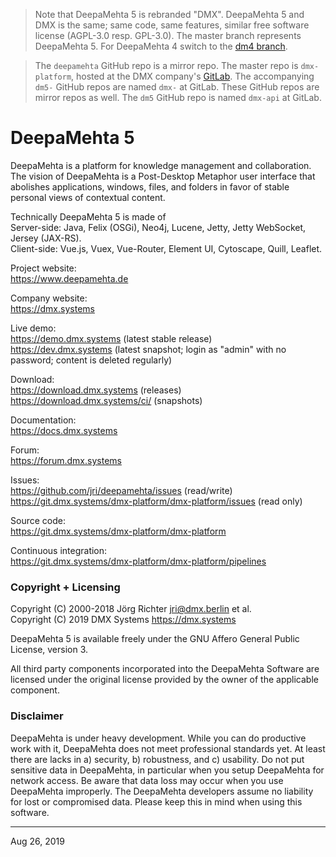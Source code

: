 > Note that DeepaMehta 5 is rebranded "DMX". DeepaMehta 5 and DMX is the same; same code, same features, similar free software license (AGPL-3.0 resp. GPL-3.0). The master branch represents DeepaMehta 5. For DeepaMehta 4 switch to the [dm4 branch](https://github.com/jri/deepamehta/tree/dm4).

> The `deepamehta` GitHub repo is a mirror repo. The master repo is `dmx-platform`, hosted at the DMX company's [GitLab](https://git.dmx.systems/dmx-platform/dmx-platform). The accompanying `dm5-` GitHub repos are named `dmx-` at GitLab. These GitHub repos are mirror repos as well. The `dm5` GitHub repo is named `dmx-api` at GitLab.


DeepaMehta 5
============

DeepaMehta is a platform for knowledge management and collaboration. The vision of DeepaMehta is a Post-Desktop Metaphor user interface that abolishes applications, windows, files, and folders in favor of stable personal views of contextual content.

Technically DeepaMehta 5 is made of  
Server-side: Java, Felix (OSGi), Neo4j, Lucene, Jetty, Jetty WebSocket, Jersey (JAX-RS).  
Client-side: Vue.js, Vuex, Vue-Router, Element UI, Cytoscape, Quill, Leaflet.

Project website:  
<https://www.deepamehta.de>

Company website:  
<https://dmx.systems>

Live demo:  
<https://demo.dmx.systems> (latest stable release)  
<https://dev.dmx.systems> (latest snapshot; login as "admin" with no password; content is deleted regularly)

Download:  
<https://download.dmx.systems> (releases)  
<https://download.dmx.systems/ci/> (snapshots)

Documentation:  
<https://docs.dmx.systems>

Forum:  
<https://forum.dmx.systems>

Issues:  
<https://github.com/jri/deepamehta/issues> (read/write)  
<https://git.dmx.systems/dmx-platform/dmx-platform/issues> (read only)

Source code:  
<https://git.dmx.systems/dmx-platform/dmx-platform>

Continuous integration:  
<https://git.dmx.systems/dmx-platform/dmx-platform/pipelines>


### Copyright + Licensing

Copyright (C) 2000-2018 Jörg Richter <jri@dmx.berlin> et al.  
Copyright (C) 2019 DMX Systems <https://dmx.systems>

DeepaMehta 5 is available freely under the GNU Affero General Public License, version 3.

All third party components incorporated into the DeepaMehta Software are licensed under the original license provided by the owner of the applicable component.


### Disclaimer

DeepaMehta is under heavy development. While you can do productive work with it, DeepaMehta does not meet professional standards yet. At least there are lacks in a) security, b) robustness, and c) usability. Do not put sensitive data in DeepaMehta, in particular when you setup DeepaMehta for network access. Be aware that data loss may occur when you use DeepaMehta improperly. The DeepaMehta developers assume no liability for lost or compromised data. Please keep this in mind when using this software.


------------
Aug 26, 2019
